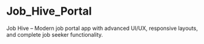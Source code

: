 # Job_Hive_Portal
Job Hive – Modern job portal app with advanced UI/UX, responsive layouts, and complete job seeker functionality.
